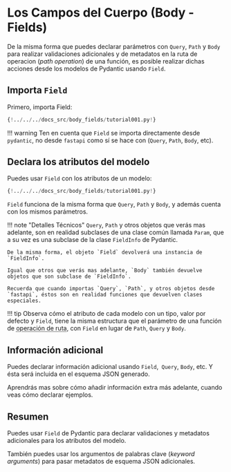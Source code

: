 # Los Campos del Cuerpo (Body - Fields)

De la misma forma que puedes declarar parámetros con `Query`, `Path` y `Body` para realizar validaciones adicionales y de metadatos en la ruta de operacion (_path operation_) de una función, es posible realizar dichas acciones desde los modelos de Pydantic usando `Field`.

## Importa `Field`

Primero, importa Field:

```Python hl_lines="4"
{!../../../docs_src/body_fields/tutorial001.py!}
```

!!! warning
Ten en cuenta que `Field` se importa directamente desde `pydantic`, no desde `fastapi` como sí se hace con (`Query`, `Path`, `Body`, etc).

## Declara los atributos del modelo

Puedes usar `Field` con los atributos de un modelo:

```Python hl_lines="11-14"
{!../../../docs_src/body_fields/tutorial001.py!}
```

`Field` funciona de la misma forma que `Query`, `Path` y `Body`, y además cuenta con los mismos parámetros.

!!! note "Detalles Técnicos"
`Query`, `Path` y otros objetos que verás mas adelante, son en realidad subclases de una clase común llamada `Param`, que a su vez es una subclase de la clase `FieldInfo` de Pydantic.

    De la misma forma, el objeto `Field` devolverá una instancia de `FieldInfo`.

    Igual que otros que verás mas adelante, `Body` también devuelve objetos que son subclase de `FieldInfo`.

    Recuerda que cuando importas `Query`, `Path`, y otros objetos desde `fastapi`, éstos son en realidad funciones que devuelven clases especiales.

!!! tip
Observa cómo el atributo de cada modelo con un tipo, valor por defecto y `Field`, tiene la misma estructura que el parámetro de una función de <abbr title="path operation">operación de ruta</abbr>, con `Field` en lugar de `Path`, `Query` y `Body`.

## Información adicional

Puedes declarar información adicional usando `Field`,` Query`, `Body`, etc. Y ésta será incluida en el esquema JSON generado.

Aprendrás mas sobre cómo añadir información extra más adelante, cuando veas cómo declarar ejemplos.

## Resumen

Puedes usar `Field` de Pydantic para declarar validaciones y metadatos adicionales para los atributos del modelo.

También puedes usar los argumentos de palabras clave (_keyword arguments_) para pasar metadatos de esquema JSON adicionales.
